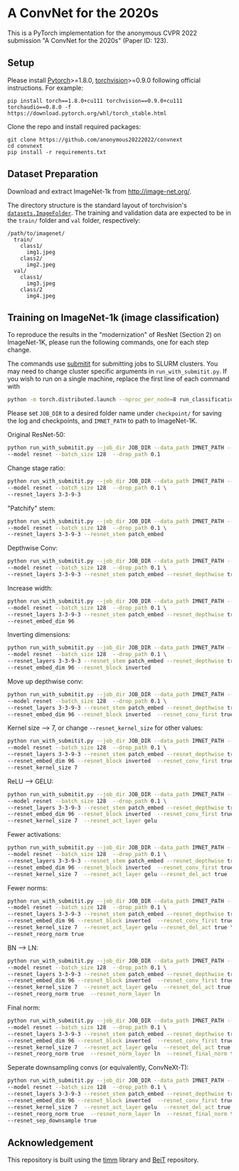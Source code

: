 # A ConvNet for the 2020s

This is a PyTorch implementation for the anonymous CVPR 2022 submission "A ConvNet for the 2020s" (Paper ID: 123).

## Setup
Please install [Pytorch](https://pytorch.org/)>=1.8.0, [torchvision](https://pytorch.org/vision/stable/index.html)>=0.9.0 following official instructions. For example:
```
pip install torch==1.8.0+cu111 torchvision==0.9.0+cu111 torchaudio==0.8.0 -f https://download.pytorch.org/whl/torch_stable.html
```

Clone the repo and install required packages:
```
git clone https://github.com/anonymous20222022/convnext
cd convnext
pip install -r requirements.txt
```

## Dataset Preparation

Download and extract ImageNet-1k from http://image-net.org/.

The directory structure is the standard layout of torchvision's [`datasets.ImageFolder`](https://pytorch.org/docs/stable/torchvision/datasets.html#imagefolder). The training and validation data are expected to be in the `train/` folder and `val` folder, respectively:

```
/path/to/imagenet/
  train/
    class1/
      img1.jpeg
    class2/
      img2.jpeg
  val/
    class1/
      img3.jpeg
    class/2
      img4.jpeg
```

## Training on ImageNet-1k (image classification)

To reproduce the results in the "modernization" of ResNet (Section 2) on ImageNet-1K, please run the following commands, one for each step change. 

The commands use [submitit](https://github.com/facebookincubator/submitit) for submitting jobs to SLURM clusters. You may need to change cluster specific arguments in `run_with_submitit.py`. If you wish to run on a single machine, replace the first line of each command with 
```bash
python -m torch.distributed.launch --nproc_per_node=8 run_classification.py --data_path IMNET_PATH --update_freq 4 \
```

Please set `JOB_DIR` to a desired folder name under `checkpoint/` for saving the log and checkpoints, and `IMNET_PATH` to path to ImageNet-1K.

Original ResNet-50:
```bash
python run_with_submitit.py --job_dir JOB_DIR --data_path IMNET_PATH --nodes 4 \
--model resnet --batch_size 128  --drop_path 0.1
```

Change stage ratio:
```bash
python run_with_submitit.py --job_dir JOB_DIR --data_path IMNET_PATH --nodes 4 \
--model resnet --batch_size 128  --drop_path 0.1 \
--resnet_layers 3-3-9-3
```

"Patchify" stem:
```bash
python run_with_submitit.py --job_dir JOB_DIR --data_path IMNET_PATH --nodes 4 \
--model resnet --batch_size 128  --drop_path 0.1 \
--resnet_layers 3-3-9-3 --resnet_stem patch_embed
```

Depthwise Conv:
```bash
python run_with_submitit.py --job_dir JOB_DIR --data_path IMNET_PATH --nodes 4 \
--model resnet --batch_size 128  --drop_path 0.1 \
--resnet_layers 3-3-9-3 --resnet_stem patch_embed --resnet_depthwise true
```

Increase width:
```bash
python run_with_submitit.py --job_dir JOB_DIR --data_path IMNET_PATH --nodes 4 \
--model resnet --batch_size 128  --drop_path 0.1 \
--resnet_layers 3-3-9-3 --resnet_stem patch_embed --resnet_depthwise true \
--resnet_embed_dim 96
```

Inverting dimensions:
```bash
python run_with_submitit.py --job_dir JOB_DIR --data_path IMNET_PATH --nodes 4 \
--model resnet --batch_size 128  --drop_path 0.1 \
--resnet_layers 3-3-9-3 --resnet_stem patch_embed --resnet_depthwise true \
--resnet_embed_dim 96 --resnet_block inverted
```

Move up depthwise conv: 
```bash
python run_with_submitit.py --job_dir JOB_DIR --data_path IMNET_PATH --nodes 4 \
--model resnet --batch_size 128  --drop_path 0.1 \
--resnet_layers 3-3-9-3 --resnet_stem patch_embed --resnet_depthwise true \
--resnet_embed_dim 96 --resnet_block inverted  --resnet_conv_first true
```

Kernel size --> 7, or change `--resnet_kernel_size` for other values:
```bash
python run_with_submitit.py --job_dir JOB_DIR --data_path IMNET_PATH --nodes 4 \
--model resnet --batch_size 128  --drop_path 0.1 \
--resnet_layers 3-3-9-3 --resnet_stem patch_embed --resnet_depthwise true \
--resnet_embed_dim 96 --resnet_block inverted  --resnet_conv_first true \
--resnet_kernel_size 7
```

ReLU --> GELU:
```bash
python run_with_submitit.py --job_dir JOB_DIR --data_path IMNET_PATH --nodes 4 \
--model resnet --batch_size 128  --drop_path 0.1 \
--resnet_layers 3-3-9-3 --resnet_stem patch_embed --resnet_depthwise true \
--resnet_embed_dim 96 --resnet_block inverted  --resnet_conv_first true \
--resnet_kernel_size 7  --resnet_act_layer gelu
```

Fewer activations:
```bash
python run_with_submitit.py --job_dir JOB_DIR --data_path IMNET_PATH --nodes 4 \
--model resnet --batch_size 128  --drop_path 0.1 \
--resnet_layers 3-3-9-3 --resnet_stem patch_embed --resnet_depthwise true \
--resnet_embed_dim 96 --resnet_block inverted  --resnet_conv_first true \
--resnet_kernel_size 7  --resnet_act_layer gelu --resnet_del_act true
```

Fewer norms:
```bash
python run_with_submitit.py --job_dir JOB_DIR --data_path IMNET_PATH --nodes 4 \
--model resnet --batch_size 128  --drop_path 0.1 \
--resnet_layers 3-3-9-3 --resnet_stem patch_embed --resnet_depthwise true \
--resnet_embed_dim 96 --resnet_block inverted  --resnet_conv_first true \
--resnet_kernel_size 7  --resnet_act_layer gelu --resnet_del_act true \
--resnet_reorg_norm true
```

BN --> LN:
```bash
python run_with_submitit.py --job_dir JOB_DIR --data_path IMNET_PATH --nodes 4 \
--model resnet --batch_size 128  --drop_path 0.1 \
--resnet_layers 3-3-9-3 --resnet_stem patch_embed --resnet_depthwise true \
--resnet_embed_dim 96 --resnet_block inverted  --resnet_conv_first true \
--resnet_kernel_size 7  --resnet_act_layer gelu  --resnet_del_act true \
--resnet_reorg_norm true  --resnet_norm_layer ln
```

Final norm:
```bash
python run_with_submitit.py --job_dir JOB_DIR --data_path IMNET_PATH --nodes 4 \
--model resnet --batch_size 128  --drop_path 0.1 \
--resnet_layers 3-3-9-3 --resnet_stem patch_embed --resnet_depthwise true \
--resnet_embed_dim 96 --resnet_block inverted  --resnet_conv_first true \
--resnet_kernel_size 7  --resnet_act_layer gelu  --resnet_del_act true \
--resnet_reorg_norm true  --resnet_norm_layer ln  --resnet_final_norm true 
```

Seperate downsampling convs (or equivalently, ConvNeXt-T):
```bash
python run_with_submitit.py --job_dir JOB_DIR --data_path IMNET_PATH --nodes 4 \
--model resnet --batch_size 128  --drop_path 0.1 \
--resnet_layers 3-3-9-3 --resnet_stem patch_embed --resnet_depthwise true \
--resnet_embed_dim 96 --resnet_block inverted  --resnet_conv_first true \
--resnet_kernel_size 7  --resnet_act_layer gelu  --resnet_del_act true \
--resnet_reorg_norm true  --resnet_norm_layer ln  --resnet_final_norm true \
--resnet_sep_downsample true
```

## Acknowledgement

This repository is built using the [timm](https://github.com/rwightman/pytorch-image-models) library and [BeiT](https://github.com/microsoft/unilm/tree/master/beit) repository.
